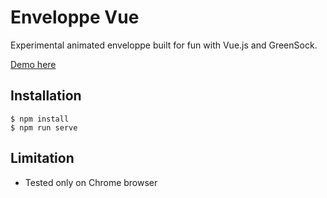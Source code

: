 # Enveloppe Vue

Experimental animated enveloppe built for fun with Vue.js and GreenSock.

[Demo here](http://enveloppe-vue.lyfing.dev)

## Installation

```shell
$ npm install
$ npm run serve
```

## Limitation
- Tested only on Chrome browser